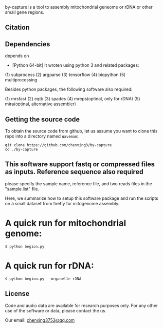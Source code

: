 by-capture is a tool to assembly mitochondrial geneome or rDNA or other small gene regions. 

## Citation


## Dependencies
depends on 
+ [Python 64-bit]
It wroten using python 3 and related packages:

(1) subprocess
(2) argparse
(3) tensorflow
(4) biopython
(5) multiprocessing



Besides python packages, the following software also required:

(1) mrsfast
(2) eqtk
(3) spades
(4) mreps(optinal, only for rDNA)
(5) mira(optinal, alternative assembler)


## Getting the source code

To obtain the source code from github, let us assume you want to clone this repo into a
directory named `Waveman`:

    git clone https://github.com/chenxing3/by-capture
    cd ./by-capture
    
## This software support fastq or compressed files as inputs. Reference sequence also required

please specify the sample name, reference file, and two reads files in the "sample.list" file.

Here, we summarize how to setup this software package and run the scripts on a small dataset from firefly for mitogenome assembly.


# A quick run for mitochondrial genome:

    $ python begion.py 

# A quick run for rDNA:

    $ python begion.py --organelle rDNA



## License
Code and audio data are available for research purposes only. For any other use of the software or data, please contact the us.

Our email: chenxing3753@qq.com
